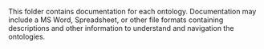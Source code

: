 This folder contains documentation for each ontology. Documentation may include a MS Word, Spreadsheet, or other file formats containing descriptions and other information to understand and navigation the ontologies.
